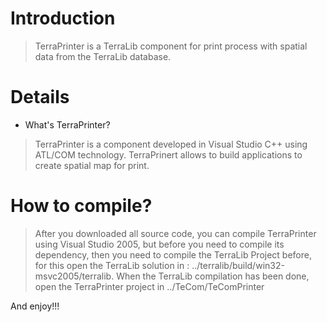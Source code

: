 # Introduction #

> TerraPrinter is a TerraLib component for print process with spatial data from the TerraLib database.


# Details #

  * What's TerraPrinter?

> TerraPrinter is a component developed in Visual Studio C++ using ATL/COM technology. TerraPrinert allows to build applications to create spatial map for print.



# How to compile? #

> After you downloaded all source code, you can compile TerraPrinter using Visual Studio 2005, but before you need to compile its dependency, then you need to compile the TerraLib Project before, for this open the TerraLib solution in : ../terralib/build/win32-msvc2005/terralib.
> When the TerraLib compilation has been done, open the TerraPrinter project in ../TeCom/TeComPrinter

And enjoy!!!